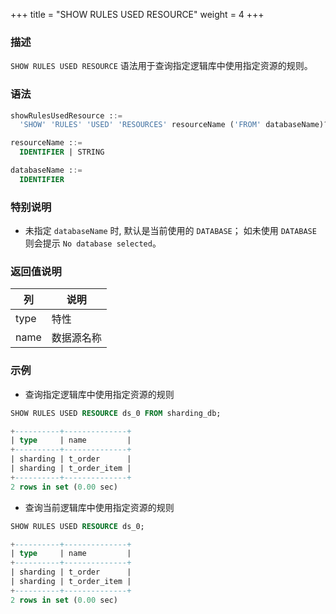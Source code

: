 +++
title = "SHOW RULES USED RESOURCE"
weight = 4
+++

### 描述

`SHOW RULES USED RESOURCE` 语法用于查询指定逻辑库中使用指定资源的规则。

### 语法

```sql
showRulesUsedResource ::=
  'SHOW' 'RULES' 'USED' 'RESOURCES' resourceName ('FROM' databaseName)?

resourceName ::=
  IDENTIFIER | STRING

databaseName ::=
  IDENTIFIER
```

### 特别说明

- 未指定 `databaseName` 时, 默认是当前使用的 `DATABASE`； 如未使用 `DATABASE` 则会提示 `No database selected`。

### 返回值说明

| 列        | 说明       |
| --------- | --------- |
| type      | 特性       |
| name      | 数据源名称  |

### 示例

- 查询指定逻辑库中使用指定资源的规则

```sql
SHOW RULES USED RESOURCE ds_0 FROM sharding_db;
```

```sql
+----------+--------------+
| type     | name         |
+----------+--------------+
| sharding | t_order      |
| sharding | t_order_item |
+----------+--------------+
2 rows in set (0.00 sec)
```

- 查询当前逻辑库中使用指定资源的规则

```sql
SHOW RULES USED RESOURCE ds_0;
```

```sql
+----------+--------------+
| type     | name         |
+----------+--------------+
| sharding | t_order      |
| sharding | t_order_item |
+----------+--------------+
2 rows in set (0.00 sec)
```
